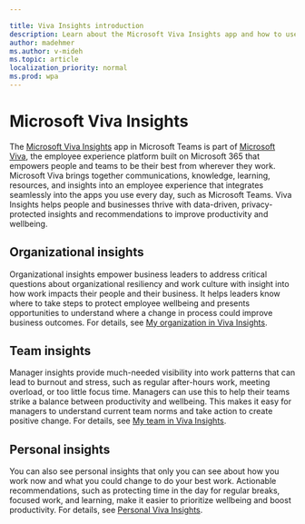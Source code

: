 ```yaml
---

title: Viva Insights introduction
description: Learn about the Microsoft Viva Insights app and how to use it
author: madehmer
ms.author: v-mideh
ms.topic: article
localization_priority: normal 
ms.prod: wpa
---
```


# Microsoft Viva Insights

The [Microsoft Viva Insights](https://insights.office.com/VivaInsights/) app in Microsoft Teams is part of [Microsoft Viva](https://www.microsoft.com/microsoft-viva), the employee experience platform built on Microsoft 365 that empowers people and teams to be their best from wherever they work. Microsoft Viva brings together communications, knowledge, learning, resources, and insights into an employee experience that integrates seamlessly into the apps you use every day, such as Microsoft Teams. Viva Insights helps people and businesses thrive with data-driven, privacy-protected insights and recommendations to improve productivity and wellbeing.

## Organizational insights

Organizational insights empower business leaders to address critical questions about organizational resiliency and work culture with insight into how work impacts their people and their business. It helps leaders know where to take steps to protect employee wellbeing and presents opportunities to understand where a change in process could improve business outcomes. For details, see [My organization in Viva Insights](viva-insights-my-org.md).

## Team insights

Manager insights provide much-needed visibility into work patterns that can lead to burnout and stress, such as regular after-hours work, meeting overload, or too little focus time. Managers can use this to help their teams strike a balance between productivity and wellbeing. This makes it easy for managers to understand current team norms and take action to create positive change. For details, see [My team in Viva Insights](viva-insights-my-team.md).

## Personal insights

You can also see personal insights that only you can see about how you work now and what you could change to do your best work. Actionable recommendations, such as protecting time in the day for regular breaks, focused work, and learning, make it easier to prioritize wellbeing and boost productivity. For details, see [Personal Viva Insights](https://docs.microsoft.com/workplace-analytics/myanalytics/use/teams-app).
